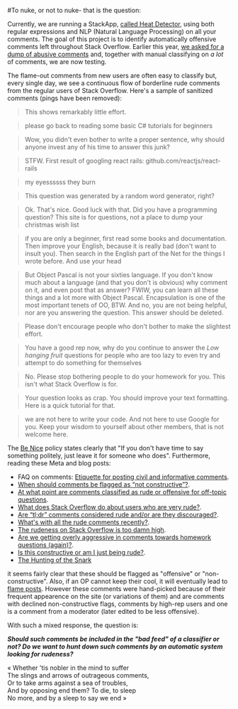 #To nuke, or not to nuke- that is the question:

Currently, we are running a StackApp, [called Heat Detector](http://stackapps.com/questions/7001/), using both regular expressions and NLP (Natural Language Processing) on all your comments. The goal of this project is to identify automatically offensive comments left throughout Stack Overflow. Earlier this year, [we asked for a dump of abusive comments](http://meta.stackoverflow.com/questions/326494/can-i-have-a-dump-of-rude-abusive-comments) and, together with manual classifying on _a lot_ of comments, we are now testing.

The flame-out comments from new users are often easy to classify but, every single day, we see a continuous flow of borderline rude comments from the regular users of Stack Overflow. Here's a sample of sanitized comments (pings have been removed):
 
> This shows remarkably little effort.

> please go back to reading some basic C# tutorials for beginners

> Wow, you didn't even bother to write a proper sentence, why should anyone invest any of his time to answer this junk? 

> STFW. First result of googling react rails: github.com/reactjs/react-rails 

> my eyessssss they burn

> This question was generated by a random word generator, right? 

> Ok. That's nice. Good luck with that. Did you have a programming question? This site is for questions, not a place to dump your christmas wish list

> if you are only a beginner, first read some books and documentation. Then improve your English, because it is really bad (don&#39;t want to insult you). Then search in the English part of the Net for the things I wrote before. And use your head

> But Object Pascal is not your sixties language. If you don't know much about a language (and that you don't is obvious) why comment on it, and even post that as answer? FWIW, you can learn all these things and a lot more with Object Pascal. Encapsulation is one of the most important tenets of OO, BTW. And no, you are not being helpful, nor are you answering the question. This answer should be deleted. 

> Please don&#39;t encourage people who don&#39;t bother to make the slightest effort.

> You have a good rep now, why do you continue to answer the <i>Low hanging fruit</i> questions for people who are too lazy to even try and attempt to do something for themselves

> No. Please stop bothering people to do your homework for you. This isn&#39;t what Stack Overflow is for.

> Your question looks as crap. You should improve your text formatting. Here is a quick tutorial for that.

> we are not here to write your code. And not here to use Google for you. Keep your wisdom to yourself about other members, that is not welcome here.

The [Be Nice](http://stackoverflow.com/help/be-nice) policy states clearly that "If you don't have time to say something politely, just leave it for someone who does". Furthermore, reading these Meta and blog posts:

 - FAQ on comments: [Etiquette for posting civil and informative comments](http://meta.stackexchange.com/questions/138173/etiquette-for-posting-civil-and-informative-comments).
 - [When should comments be flagged as “not constructive”?](http://meta.stackexchange.com/questions/186308/when-should-comments-be-flagged-as-not-constructive).
 - [At what point are comments classified as rude or offensive for off-topic questions](http://meta.stackexchange.com/questions/184783/at-what-point-are-comments-classified-as-rude-or-offensive-for-off-topic-questio).
 - [What does Stack Overflow do about users who are very rude?](http://meta.stackexchange.com/questions/145222/what-does-stack-overflow-do-about-users-who-are-very-rude).
 - [Are “tl;dr” comments considered rude and/or are they discouraged?](http://meta.stackexchange.com/questions/134831/are-tldr-comments-considered-rude-and-or-are-they-discouraged).
 - [What's with all the rude comments recently?](http://meta.stackexchange.com/questions/15143/whats-with-all-the-rude-comments-recently).
 - [The rudeness on Stack Overflow is too damn high](http://meta.stackoverflow.com/questions/262791/the-rudeness-on-stack-overflow-is-too-damn-high).
 - [Are we getting overly aggressive in comments towards homework questions (again)?](http://meta.stackoverflow.com/questions/272421/are-we-getting-overly-aggressive-in-comments-towards-homework-questions-again).
 - [Is this constructive or am I just being rude?](http://meta.stackoverflow.com/questions/275689/is-this-constructive-or-am-i-just-being-rude).
 - [The Hunting of the Snark](http://blog.stackoverflow.com/2012/07/the-hunting-of-the-snark/)
      
it seems fairly clear that these should be flagged as "offensive" or "non-constructive". Also, if an OP cannot keep their cool, it will eventually lead to [flame posts](http://meta.stackoverflow.com/questions/332276/i-lost-my-temper-did-i). However these comments  were hand-picked because of their frequent appearence on the site (or variations of them) and are comments with declined non-constructive flags, comments by high-rep users and one is a comment from a moderator (later edited to be less offensive).

With such a mixed response, the question is:

***Should such comments be included in the "bad feed" of a classifier or not? Do we want to hunt down such comments by an automatic system looking for rudeness?***

« Whether 'tis nobler in the mind to suffer<br/>
The slings and arrows of outrageous comments,<br/>
Or to take arms against a sea of troubles,<br/>
And by opposing end them? To die, to sleep<br/>
No more, and by a sleep to say we end »

